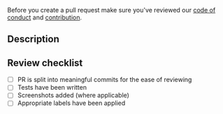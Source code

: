 <!-- Remove me from the description -->
Before you create a pull request make sure you've reviewed our
[code of conduct](https://github.com/hopeman15/curiosity/blob/main/CODE_OF_CONDUCT.md) and
[contribution](https://github.com/hopeman15/curiosity/blob/main/CONTRIBUTING.md).

## Description

<!-- Add a short description of the change. -->

## Review checklist

- [ ] PR is split into meaningful commits for the ease of reviewing
- [ ] Tests have been written
- [ ] Screenshots added (where applicable)
- [ ] Appropriate labels have been applied
